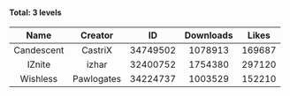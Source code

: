#### Total: 3 levels

| Name | Creator | ID | Downloads | Likes |
|:---:|:---:|:---:|:---:|:---:|
| Candescent | CastriX | 34749502 | 1078913 | 169687
| IZnite | izhar | 32400752 | 1754380 | 297120
| Wishless | Pawlogates | 34224737 | 1003529 | 152210
